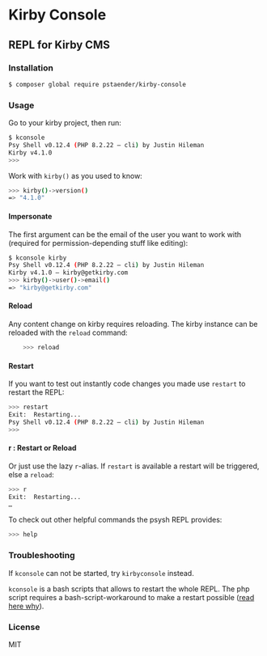 # Kirby Console
## REPL for Kirby CMS

### Installation

```sh
$ composer global require pstaender/kirby-console
```

### Usage

Go to your kirby project, then run:

```sh
$ kconsole
Psy Shell v0.12.4 (PHP 8.2.22 — cli) by Justin Hileman
Kirby v4.1.0
>>>
```

Work with `kirby()` as you used to know:

```sh
>>> kirby()->version()
=> "4.1.0"
```

#### Impersonate

The first argument can be the email of the user you want to work with (required for permission-depending stuff like editing):

```sh
$ kconsole kirby
Psy Shell v0.12.4 (PHP 8.2.22 — cli) by Justin Hileman
Kirby v4.1.0 – kirby@getkirby.com
>>> kirby()->user()->email()
=> "kirby@getkirby.com"
```

#### Reload

Any content change on kirby requires reloading. The kirby instance can be reloaded with the `reload` command:

```sh
    >>> reload
```

#### Restart

If you want to test out instantly code changes you made use `restart` to restart the REPL:

```sh
>>> restart
Exit:  Restarting...
Psy Shell v0.12.4 (PHP 8.2.22 — cli) by Justin Hileman
>>>
```

#### r : Restart or Reload

Or just use the lazy `r`-alias. If `restart` is available a restart will be triggered, else a `reload`:

```sh
>>> r
Exit:  Restarting...
…
```

To check out other helpful commands the psysh REPL provides:

```sh
>>> help
```

### Troubleshooting

If `kconsole` can not be started, try `kirbyconsole` instead.

`kconsole` is a bash scripts that allows to restart the whole REPL. The php script requires a bash-script-workaround to make a restart possible ([read here why](https://github.com/bobthecow/psysh/issues/416)).

### License

MIT
